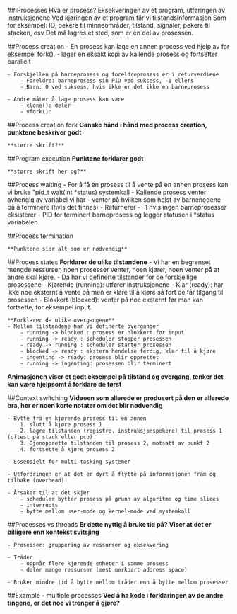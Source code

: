 ##IProcesses
	Hva er prosess?
		Eksekveringen av et program, utføringen av instruksjonene
	Ved kjøringen av et program får vi tilstandsinformasjon
		Som for eksempel:
			ID, pekere til minneområder, tilstand, signaler, pekere til stacken, osv
		Det må lagres et sted, som er en del av prosessen.

##Process creation
	- En prosess kan lage en annen process ved hjelp av for eksempel fork().
		- lager en eksakt kopi av kallende prosess og fortsetter parallelt
		
	- Forskjellen på barneprosess og foreldreprosess er i returverdiene
		- Foreldre: barneprosess sin PID ved suksess, -1 ellers
		- Barn: 0 ved suksess, hvis ikke er det ikke en barneprosess

	- Andre måter å lage prosess kan være
		- clone(): deler
		- vfork():

##Process creation fork
	**Ganske hånd i hånd med process creation, punktene beskriver godt**

	**større skrift?**


##Program execution
	**Punktene forklarer godt**

	**større skrift her og?**

##Process waiting
	- For å få en prosess til å vente på en annen prosess kan vi bruke "pid_t wait(int *status) systemkall
		- Kallende prosess venter avhengig av variabel vi har
			- venter på hvilken som helst av barnenodene på å terminere (hvis det finnes)
	- Returnerer
		- -1 hvis ingen barneprosesser eksisterer
		- PID for terminert barneprosess og legger statusen i *status variabelen

##Process termination

	**Punktene sier alt som er nødvendig**

##Process states
    **Forklarer de ulike tilstandene**
	- Vi har en begrenset mengde ressurser, noen prosesser venter, noen kjører, noen venter på at andre skal kjøre.
	- Da har vi definerte tilstander for de forskjellige prosessene
		- Kjørende (running): utfører instruksjonene
		- Klar (ready): har ikke noe eksternt å vente på men er klare til å kjøre så fort de får tilgang til prosessen
		- Blokkert (blocked): venter på noe eksternt før man kan fortsette, for eksempel input.

    **Forklarer de ulike overgangene**	
	- Mellom tilstandene har vi definerte overganger
		- running -> blocked : prosess er blokkert for input
		- running -> ready : scheduler stopper prosessen
		- ready -> running : scheduler starter prosessen
		- blocked -> ready : ekstern hendelse ferdig, klar til å kjøre
		- ingenting -> ready: prosess blir opprettet
		- running -> ingenting: prosessen blir terminert

**Animasjonen viser et godt eksempel på tilstand og overgang, tenker det kan være hjelpsomt å forklare de først**


##Context switching
**Videoen som allerede er produsert på den er allerede bra, her er noen korte notater om det blir nødvendig**

	- Bytte fra en kjørende prosess til en annen
		1. slutt å kjøre prosess 1
		2. lagre tilstanden (registre, instruksjonspekere) til prosess 1 (oftest på stack eller pcb)
		3. Gjenopprette tilstanden til prosess 2, motsatt av punkt 2
		4. fortsette å kjøre prosess 2

	- Essensielt for multi-tasking systemer

	- Utfordringen er at det er dyrt å flytte på informasjonen fram og tilbake (overhead)
	
	- Årsaker til at det skjer
		- scheduler bytter prosess på grunn av algoritme og time slices
		- interrupts
		- bytte mellom user-mode og kernel-mode ved systemkall


##Processes vs threads
**Er dette nyttig å bruke tid på? Viser at det er billigere enn kontekst svitsjing**

	- Prosesser: gruppering av ressurser og eksekvering	
	
	- Tråder
		- oppnår flere kjørende enheter i samme prosess
		- deler mange ressurser (mest merkbart address space)
		
	- Bruker mindre tid å bytte mellom tråder enn å bytte mellom prosesser
	

##Example - multiple processes
**Ved å ha kode i forklaringen av de andre tingene, er det noe vi trenger å gjøre?**